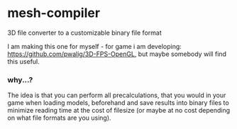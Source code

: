 # mesh-compiler
3D file converter to a customizable binary file format

I am making this one for myself - for game i am developing: https://github.com/pwalig/3D-FPS-OpenGL, but maybe somebody will find this useful.

### why...?

The idea is that you can perform all precalculations, that you would in your game when loading models, beforehand and save results into binary files to minimize reading time at the cost of filesize (or maybe at no cost depending on what file formats are you using).
